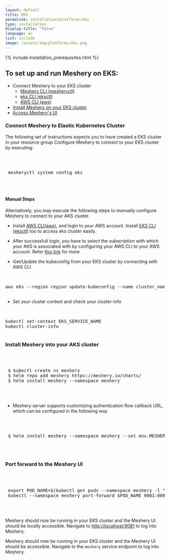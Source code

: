 ```yaml
---
layout: default
title: EKS
permalink: installation/platforms/eks
type: installation
display-title: "false"
language: en
list: include
image: /assets/img/platforms/eks.png
---
```



{% include installation_prerequisites.html %}

## To set up and run Meshery on EKS:

- Connect Meshery to your EKS cluster
  - [Meshery CLI (mesheryctl)](#connect-meshery-to-azure-kubernetes-cluster)
  - [eks CLI (eksctl)](https://eksctl.io/introduction/#installation)
  - [AWS CLI (aws)](https://docs.aws.amazon.com/cli/latest/userguide/cli-chap-install.html)
- [Install Meshery on your EKS cluster](#install-meshery-into-your-eks-cluster)
- [Access Meshery's UI](#port-forward-to-the-meshery-ui)

### Connect Meshery to Elastic Kubernetes Cluster

The following set of instructions expects you to have created a EKS cluster in your resource group Configure Meshery to connect to your EKS cluster by executing:

 <pre class="codeblock-pre"><div class="codeblock">
 <div class="clipboardjs">
 mesheryctl system config eks
 </div></div>
 </pre>

#### Manual Steps

Alternatively, you may execute the following steps to manually configure Meshery to connect to your AKS cluster.

- Install [AWS CLI(aws)](https://docs.aws.amazon.com/cli/latest/userguide/cli-chap-install.html), and login
  to your AWS account. Install [EKS CLI (eksctl)](https://eksctl.io/introduction/#installation) too to access eks cluster easily.

- After successfull login, you have to select the subscription with which your AKS is associated with by configuring your AWS CLI to your AWS account. Refer [this link](https://docs.aws.amazon.com/cli/latest/userguide/cli-chap-configure.html) for more

- Get/Update the kubeconfig from your EKS cluster by connecting with AWS CLI
<pre class="codeblock-pre"><div class="codeblock">
<div class="clipboardjs">
aws eks --region region update-kubeconfig --name cluster_name
</div></div>
</pre>

- Set your cluster context and check your cluster-info
<pre class="codeblock-pre"><div class="codeblock">
<div class="clipboardjs">
kubectl set-context EKS_SERVICE_NAME
kubectl cluster-info
</div></div>
</pre>

### Install Meshery into your AKS cluster

 <pre class="codeblock-pre"><div class="codeblock">
 <div class="clipboardjs">
 $ kubectl create ns meshery
 $ helm repo add meshery https://meshery.io/charts/
 $ helm install meshery --namespace meshery
 </div></div>
 </pre>
 - Meshery server supports customizing authentication flow callback URL, which can be configured in the following way
 <pre class="codeblock-pre"><div class="codeblock">
 <div class="clipboardjs">
 $ helm install meshery --namespace meshery --set env.MESHERY_SERVER_CALLBACK_URL=https://custom-host meshery/meshery
 </div></div>
 </pre>

### Port forward to the Meshery UI

 <pre class="codeblock-pre"><div class="codeblock">
 <div class="clipboardjs">
 export POD_NAME=$(kubectl get pods --namespace meshery -l "app.kubernetes.io/name=meshery,app.kubernetes.io/instance=meshery" -o jsonpath="{.items[0].metadata.name}")
 kubectl --namespace meshery port-forward $POD_NAME 9081:8080
 </div></div>
 </pre>

Meshery should now be running in your EKS cluster and the Meshery UI should be locally accessible. Navigate to [http://localhost:9081](http://localhost:9081) to log into Meshery.

Meshery should now be running in your EKS cluster and the Meshery UI should be accessible. Navigate to the `meshery` service endpoint to log into Meshery.
